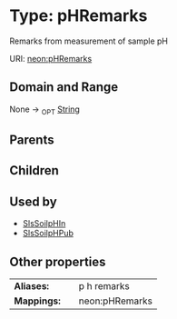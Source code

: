 
# Type: pHRemarks


Remarks from measurement of sample pH

URI: [neon:pHRemarks](https://data.neonscience.org/pHRemarks)


## Domain and Range

None ->  <sub>OPT</sub> [String](types/String.md)

## Parents


## Children


## Used by

 * [SlsSoilpHIn](SlsSoilpHIn.md)
 * [SlsSoilpHPub](SlsSoilpHPub.md)

## Other properties

|  |  |  |
| --- | --- | --- |
| **Aliases:** | | p h remarks |
| **Mappings:** | | neon:pHRemarks |

